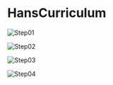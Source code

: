 # HansCurriculum

![Step01](https://github.com/kwoolytech/HansCurriculum/blob/master/image/Step01.jpeg "Step01")

![Step02](https://github.com/kwoolytech/HansCurriculum/blob/master/image/Step02.jpeg "Step02")

![Step03](https://github.com/kwoolytech/HansCurriculum/blob/master/image/Step03.jpeg "Step03")

![Step04](https://github.com/kwoolytech/HansCurriculum/blob/master/image/Step04.jpeg "Step04")








